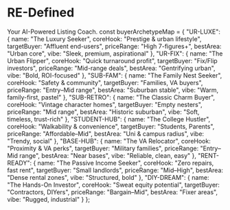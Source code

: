 # RE-Defined
Your AI-Powered Listing Coach.
const buyerArchetypeMap = {
  "UR-LUXE": {
    name: "The Luxury Seeker",
    coreHook: "Prestige & urban lifestyle",
    targetBuyer: "Affluent end-users",
    priceRange: "High 7-figures+",
    bestArea: "Urban core",
    vibe: "Sleek, premium, aspirational"
  },
  "UR-FIX": {
    name: "The Urban Flipper",
    coreHook: "Quick turnaround profit",
    targetBuyer: "Fix/Flip investors",
    priceRange: "Mid-range deals",
    bestArea: "Gentrifying urban",
    vibe: "Bold, ROI-focused"
  },
  "SUB-FAM": {
    name: "The Family Nest Seeker",
    coreHook: "Safety & community",
    targetBuyer: "Families, VA buyers",
    priceRange: "Entry–Mid range",
    bestArea: "Suburban stable",
    vibe: "Warm, family-first, pastel"
  },
  "SUB-RETRO": {
    name: "The Classic Charm Buyer",
    coreHook: "Vintage character homes",
    targetBuyer: "Empty nesters",
    priceRange: "Mid range",
    bestArea: "Historic suburban",
    vibe: "Soft, timeless, trust-rich"
  },
  "STUDENT-HUB": {
    name: "The College Hustler",
    coreHook: "Walkability & convenience",
    targetBuyer: "Students, Parents",
    priceRange: "Affordable–Mid",
    bestArea: "Uni & campus radius",
    vibe: "Trendy, social"
  },
  "BASE-HUB": {
    name: "The VA Relocator",
    coreHook: "Proximity & VA perks",
    targetBuyer: "Military families",
    priceRange: "Entry–Mid range",
    bestArea: "Near bases",
    vibe: "Reliable, clean, easy"
  },
  "RENT-READY": {
    name: "The Passive Income Seeker",
    coreHook: "Zero repairs, fast rent",
    targetBuyer: "Small landlords",
    priceRange: "Mid–High",
    bestArea: "Dense rental zones",
    vibe: "Structured, bold"
  },
  "DIY-DREAM": {
    name: "The Hands-On Investor",
    coreHook: "Sweat equity potential",
    targetBuyer: "Contractors, DIYers",
    priceRange: "Bargain–Mid",
    bestArea: "Fixer areas",
    vibe: "Rugged, industrial"
  }
};
